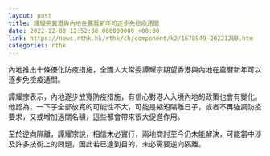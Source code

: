 ```yaml
---
layout: post
title: 譚耀宗冀港與內地在農曆新年可逐步免檢疫通關
date: 2022-12-08 12:52:08.000000000 +08:00
link: https://news.rthk.hk/rthk/ch/component/k2/1678949-20221208.htm
categories: rthk
---
```


內地推出十條優化防疫措施，全國人大常委譚耀宗期望香港與內地在農曆新年可以逐步免檢疫通關。

譚耀宗表示，內地逐步放寬防疫措施，有信心對港人入境內地的政策也會有變化。他認為，一下子全部放寬的可能性不大，可能是縮短隔離日子，或者不再強調防疫要求，又或增加過關名額，這些都會帶來很大促進作用。

至於逆向隔離，譚耀宗說，相信未必實行，兩地商討至今仍未能解決，可能當中涉及許多技術上的問題，因此若已達到目的，未必需要逆向隔離。
